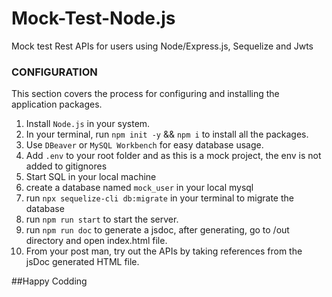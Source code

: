 <!-- Use cmd+shift+v in macOS to open as a preview -->
# Mock-Test-Node.js
Mock test Rest APIs for users using Node/Express.js, Sequelize and Jwts

### CONFIGURATION

This section covers the process for configuring and installing the application packages.

1. Install `Node.js` in your system.
2. In your terminal, run `npm init -y` && `npm i` to install all the packages.
4. Use `DBeaver` or `MySQL Workbench` for easy database usage.
5. Add `.env` to your root folder and as this is a mock project, the env is not added to gitignores
6. Start SQL in your local machine
7. create a database named `mock_user` in your local mysql
8. run `npx sequelize-cli db:migrate` in your terminal to migrate the database
9. run `npm run start` to start the server.
10. run `npm run doc` to generate a jsdoc, after generating, go to /out directory and open index.html file.
10. From your post man, try out the APIs by taking references from the jsDoc generated HTML file.

##Happy Codding
